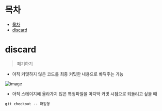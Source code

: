 # 목차
- [목차](#목차)
- [discard](#discard)

# discard
> 폐기하기
- 아직 커밋하지 않은 코드를 최종 커밋한 내용으로 바꿔주는 기능

![image](https://user-images.githubusercontent.com/83202193/130960401-2d3e8930-263c-4c9e-9ea4-615a7c760613.png)
- 아직 스테이지에 올라가지 않은 특정파일을 마지막 커밋 시점으로 되돌리고 싶을 때
```
git checkout -- 파일명
```